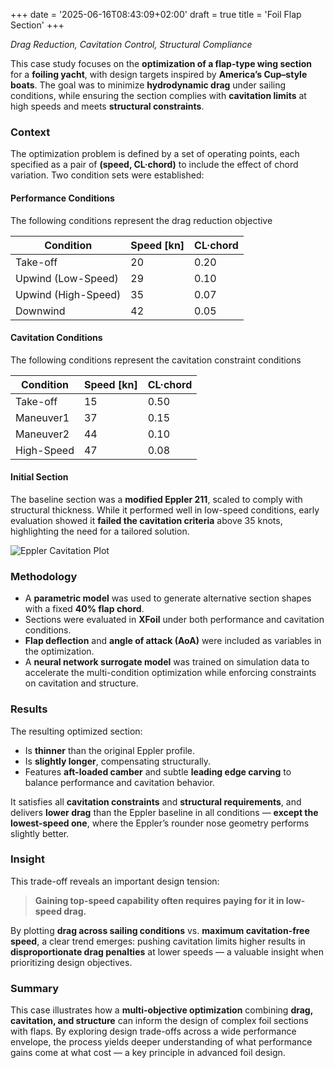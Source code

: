 +++
date = '2025-06-16T08:43:09+02:00'
draft = true
title = 'Foil Flap Section'
+++

*Drag Reduction, Cavitation Control, Structural Compliance*

<!--more-->

This case study focuses on the **optimization of a flap-type wing section** for a **foiling yacht**, with design targets inspired by **America’s Cup–style boats**. The goal was to minimize **hydrodynamic drag** under sailing conditions, while ensuring the section complies with **cavitation limits** at high speeds and meets **structural constraints**.

### Context

The optimization problem is defined by a set of operating points, each specified as a pair of **(speed, CL·chord)** to include the effect of chord variation. Two condition sets were established:

#### Performance Conditions
The following conditions represent the drag reduction objective

| Condition     			 | Speed [kn] | CL·chord |
|----------------------------|------------|----------|
| Take-off      	         | 20         | 0.20     |
| Upwind (Low-Speed)         | 29         | 0.10     |
| Upwind (High-Speed)        | 35         | 0.07     |
| Downwind      			 | 42         | 0.05     |

#### Cavitation Conditions
The following conditions represent the cavitation constraint conditions

| Condition     			 | Speed [kn] | CL·chord |
|----------------------------|------------|----------|
| Take-off      	         | 15         | 0.50     |
| Maneuver1			         | 37         | 0.15     |
| Maneuver2			         | 44         | 0.10     |
| High-Speed      			 | 47         | 0.08     |


#### Initial Section
The baseline section was a **modified Eppler 211**, scaled to comply with structural thickness. While it performed well in low-speed conditions, early evaluation showed it **failed the cavitation criteria** above 35 knots, highlighting the need for a tailored solution.

![Eppler Cavitation Plot](/img/behind-design/flap_section/eppler_cavitation.png)

### Methodology

- A **parametric model** was used to generate alternative section shapes with a fixed **40% flap chord**.
- Sections were evaluated in **XFoil** under both performance and cavitation conditions.
- **Flap deflection** and **angle of attack (AoA)** were included as variables in the optimization.
- A **neural network surrogate model** was trained on simulation data to accelerate the multi-condition optimization while enforcing constraints on cavitation and structure.

### Results

The resulting optimized section:

* Is **thinner** than the original Eppler profile.
* Is **slightly longer**, compensating structurally.
* Features **aft-loaded camber** and subtle **leading edge carving** to balance performance and cavitation behavior.

It satisfies all **cavitation constraints** and **structural requirements**, and delivers **lower drag** than the Eppler baseline in all conditions — **except the lowest-speed one**, where the Eppler’s rounder nose geometry performs slightly better.

### Insight

This trade-off reveals an important design tension:  
> **Gaining top-speed capability often requires paying for it in low-speed drag.**

By plotting **drag across sailing conditions** vs. **maximum cavitation-free speed**, a clear trend emerges: pushing cavitation limits higher results in **disproportionate drag penalties** at lower speeds — a valuable insight when prioritizing design objectives.

### Summary

This case illustrates how a **multi-objective optimization** combining **drag, cavitation, and structure** can inform the design of complex foil sections with flaps. By exploring design trade-offs across a wide performance envelope, the process yields deeper understanding of what performance gains come at what cost — a key principle in advanced foil design.
